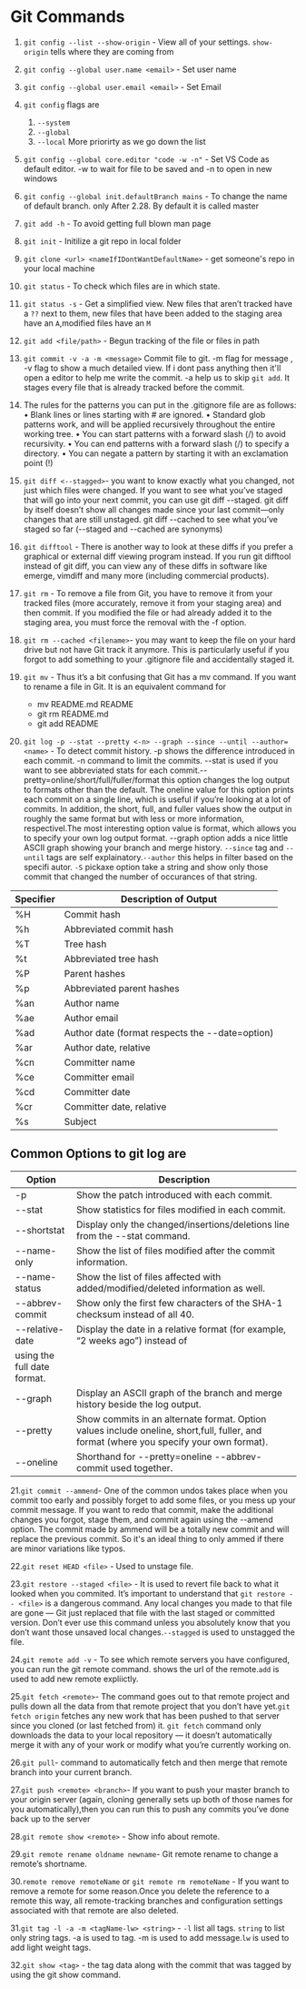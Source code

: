 # Git Commands

1. `git config --list --show-origin` - View all of your settings. `show-origin` tells where they are coming from

2. `git config --global user.name <email>` - Set user name

3. `git config --global user.email <email>` - Set Email

4. `git config` flags are
   1. `--system`
   2. `--global`
   3. `--local`
      More priorirty as we go down the list

5. `git config --global core.editor "code -w -n"` - Set VS Code as default editor. -w to wait for file to be saved and -n to open in new windows

6. `git config --global init.defaultBranch mains` - To change the name of default branch. only After 2.28. By default it is called master

7. `git add -h` - To avoid getting full blown man page

8. `git init` - Initilize a git repo in local folder

9. `git clone <url> <nameIfIDontWantDefaultName>` - get someone's repo in your local machine

10. `git status` - To check which files are in which state.

11. `git status -s` - Get a simplified view. New files that aren’t tracked have a `??` next to them, new files that have been added to the staging area have an `A`,modified files have an `M`

12. `git add <file/path>` - Begun tracking of the file or files in path

13. `git commit -v -a -m <message>` Commit file to git. -m flag for message , -v flag to show a much detailed view. If i dont pass anything then it'll open a editor to help me write the commit. -a help us to skip `git add`. It stages every file that is already tracked before the commit.

14. The rules for the patterns you can put in the .gitignore file are as follows:
    • Blank lines or lines starting with # are ignored.
    • Standard glob patterns work, and will be applied recursively throughout the entire working tree.
    • You can start patterns with a forward slash (/) to avoid recursivity.
    • You can end patterns with a forward slash (/) to specify a directory.
    • You can negate a pattern by starting it with an exclamation point (!)

15. `git diff <--stagged>`- you want to know exactly what you changed, not just which files were changed. If you want to see what you’ve staged that will go into your next commit, you can use git diff --staged. git diff by itself doesn’t show all changes made since your last commit—only changes that are still unstaged. git diff --cached to see what you’ve staged so far (--staged and --cached are synonyms)

16. `git difftool` - There is another way to look at these diffs if you prefer a graphical or external diff viewing program instead. If you run git difftool instead of git diff, you can view any of these diffs in software like emerge, vimdiff and many more (including commercial products).

17. `git rm` - To remove a file from Git, you have to remove it from your tracked files (more accurately, remove it from your staging area) and then commit. If you modified the file or
    had already added it to the staging area, you must force the removal with the -f option.

18. `git rm --cached <filename>`- you may want to keep the file on your hard drive but not have Git track it anymore. This is particularly useful if you forgot to add something to your .gitignore file and accidentally staged it.

19. `git mv` - Thus it’s a bit confusing that Git has a mv command. If you want to rename a file in Git. It is an equivalent command for
    - mv README.md README
    - git rm README.md
    - git add README

20. `git log -p --stat --pretty <-n> --graph --since --until --author=<name>` - To detect commit history. -p shows the difference introduced in each commit. -n command to limit the commits. --stat is used if you want to see abbreviated stats for each commit.--pretty=online/short/full/fuller/format this option changes the log output to formats other than the default. The oneline value for this option prints each commit on a single line, which is useful if you’re looking at a lot of commits. In addition, the short, full, and fuller values show the output in roughly the same format but with less or more information, respectivel.The most interesting option value is format, which allows you to specify your own log output format. --graph option adds a nice little ASCII graph showing your branch and merge history. `--since` tag and `--until` tags are self explainatory.`--author` this helps in filter based on the specifi autor. `-S` pickaxe option take a string and show only those commit that changed the number of occurances of that string.

| Specifier | Description of Output                           |
| --------- | ----------------------------------------------- |
| %H        | Commit hash                                     |
| %h        | Abbreviated commit hash                         |
| %T        | Tree hash                                       |
| %t        | Abbreviated tree hash                           |
| %P        | Parent hashes                                   |
| %p        | Abbreviated parent hashes                       |
| %an       | Author name                                     |
| %ae       | Author email                                    |
| %ad       | Author date (format respects the --date=option) |
| %ar       | Author date, relative                           |
| %cn       | Committer name                                  |
| %ce       | Committer email                                 |
| %cd       | Committer date                                  |
| %cr       | Committer date, relative                        |
| %s        | Subject                                         |

## Common Options to git log are

|Option  | Description  |
|---|---|
|-p |Show the patch introduced with each commit.|
|--stat|Show statistics for files modified in each commit.|
|--shortstat|Display only the changed/insertions/deletions line from the --stat command.|
|--name-only| Show the list of files modified after the commit information.|
|--name-status| Show the list of files affected with added/modified/deleted information as well.|
|--abbrev-commit| Show only the first few characters of the SHA-1 checksum instead of all 40.|
|--relative-date| Display the date in a relative format (for example, “2 weeks ago”) instead of
using the full date format.|
|--graph| Display an ASCII graph of the branch and merge history beside the log output.|
|--pretty| Show commits in an alternate format. Option values include oneline, short,full, fuller, and format (where you specify your own format).|
|--oneline| Shorthand for --pretty=oneline --abbrev-commit used together.|

21.`git commit --ammend`- One of the common undos takes place when you commit too early and possibly forget to add some
files, or you mess up your commit message. If you want to redo that commit, make the additional
changes you forgot, stage them, and commit again using the --amend option. The commit made by ammend will be a totally new commit and will replace the previous commit. So it's an ideal thing to only ammed if there are minor variations like typos.

22.`git reset HEAD <file>` - Used to unstage file.

23.`git restore --staged <file>` - It is used to revert file back to what it looked when you commited. It’s important to understand that `git restore -- <file>` is a dangerous command. Any local changes you made to that file are gone — Git just replaced that file with the last staged or committed version. Don’t ever use this command unless you absolutely know that you don’t want those unsaved local changes.`--stagged` is used to unstagged the file.

24.`git remote add -v` - To see which remote servers you have configured, you can run the git remote command. shows the url of the remote.`add` is used to add new remote expliictly.

25.`git fetch <remote>`- The command goes out to that remote project and pulls down all the data from that remote project
that you don’t have yet.`git fetch origin` fetches any new work that has been pushed to that server since you
cloned (or last fetched from) it. `git fetch` command only downloads
the data to your local repository — it doesn’t automatically merge it with any of your work or
modify what you’re currently working on.

26.`git pull`- command to automatically fetch and then merge that remote branch into your current branch.

27.`git push <remote> <branch>`- If you want to push your master branch to your origin server (again, cloning generally sets up both of those names for you automatically),then you can run this to push any commits you’ve done back up to the server

28.`git remote show <remote>` - Show info about remote.

29.`git remote rename oldname newname`- Git remote rename to change a remote’s shortname.

30.`remote remove remoteName` or `git remote rm remoteName` - If you want to remove a remote for some reason.Once you delete the reference to a remote this way, all remote-tracking branches and configuration settings associated with that remote are also deleted.

31.`git tag -l -a -m <tagName-lw> <string>` - `-l` list all tags. `string` to list only string tags. -a is used to tag. -m is used  to add message.`lw` is used to add light weight tags.

32.`git show <tag>` - the tag data along with the commit that was tagged by using the git show command.
